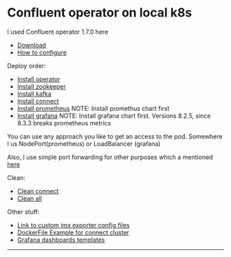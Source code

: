 # Confluent operator on local k8s

I used Confluent operator 1.7.0 here

* [Download](https://docs.confluent.io/operator/1.7.0/co-download.html)
* [How to configure](https://docs.confluent.io/operator/1.7.0/co-configure.html)

Deploy order:

* [Install operator](ian_scripts/install_operator.sh)
* [Install zookeeper](ian_scripts/install_zk.sh)
* [Install kafka](ian_scripts/install_kafka.sh)
* [Install connect](ian_scripts/install_connect.sh)
* [Install prometheus](ian_scripts/install_prometheus.sh) NOTE: Install promethus chart first
* [Install grafana](ian_scripts/install_grafana.sh) NOTE: Install grafana chart first. Versions 8.2.5, since 8.3.3 breaks prometheus metrics

You can use any approach you like to get an access to the pod. Somewhere I us NodePort(prometheus) or LoadBalancer (grafana)

Also, I use simple port forwarding for other purposes which a mentioned [here](ian_scripts/misc)

Clean:
* [Clean connect](ian_scripts/cleanConnect.sh)
* [Clean all](ian_scripts/cleanAll.sh)


Other stuff:
* [Link to custom jmx exporter config files](customJmxConfig)
* [DockerFile Example for connect cluster](docker/Dockerfile)
* [Grafana dashboards templates](grafana-dashboard)

---